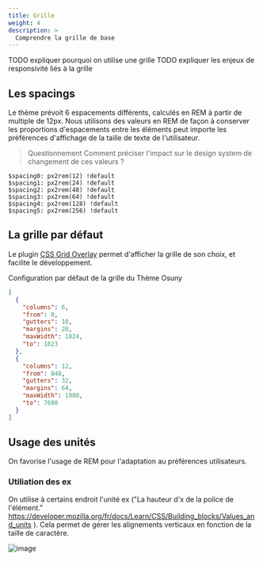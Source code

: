 ```yaml
---
title: Grille
weight: 4
description: >
  Comprendre la grille de base
---
```


TODO expliquer pourquoi on utilise une grille
TODO expliquer les enjeux de responsivité liés à la grille

## Les spacings

Le thème prévoit 6 espacements différents, calculés en REM à partir de multiple de 12px. Nous utilisons des valeurs en REM de façon à conserver les proportions d'espacements entre les éléments peut importe les préférences d'affichage de la taille de texte de l'utilisateur.

> Questionnement 
> Comment préciser l'impact sur le design system de changement de ces valeurs ?

```
$spacing0: px2rem(12) !default
$spacing1: px2rem(24) !default
$spacing2: px2rem(48) !default
$spacing3: px2rem(64) !default
$spacing4: px2rem(128) !default
$spacing5: px2rem(256) !default
```

## La grille par défaut

Le plugin [CSS Grid Overlay](https://chrome.google.com/webstore/detail/css-grid-overlay/hajfilceeneohkmcakehndmaeonhlack) permet d'afficher la grille de son choix, et facilite le développement.

Configuration par défaut de la grille du Thème Osuny
```json
[
  {
    "columns": 6,
    "from": 0,
    "gutters": 10,
    "margins": 20,
    "maxWidth": 1024,
    "to": 1023
  },
  {
    "columns": 12,
    "from": 840,
    "gutters": 32,
    "margins": 64,
    "maxWidth": 1980,
    "to": 7680
  }
]
```


## Usage des unités

On favorise l'usage de REM pour l'adaptation au préférences utilisateurs.

### Utiliation des ex

On utilise à certains endroit l'unité ex ("La hauteur d'x de la police de l'élément." https://developer.mozilla.org/fr/docs/Learn/CSS/Building_blocks/Values_and_units ). Cela permet de gérer les alignements verticaux en fonction de la taille de caractère.

![image](https://user-images.githubusercontent.com/4630530/200541647-1c93d98a-6dc8-4cc7-b637-0b846d1cc353.png)
